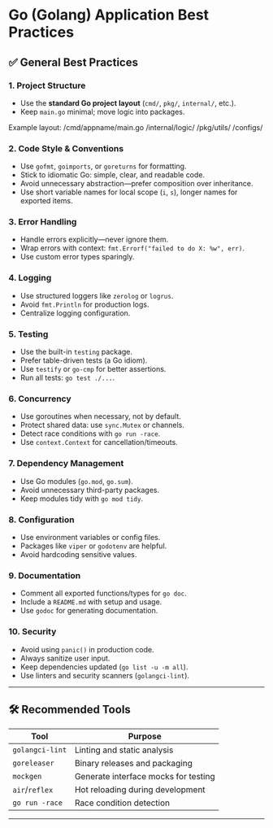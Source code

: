 # Go (Golang) Application Best Practices

## ✅ General Best Practices

### 1. Project Structure
- Use the **standard Go project layout** (`cmd/`, `pkg/`, `internal/`, etc.).
- Keep `main.go` minimal; move logic into packages.

Example layout:
/cmd/appname/main.go /internal/logic/ /pkg/utils/ /configs/


### 2. Code Style & Conventions
- Use `gofmt`, `goimports`, or `goreturns` for formatting.
- Stick to idiomatic Go: simple, clear, and readable code.
- Avoid unnecessary abstraction—prefer composition over inheritance.
- Use short variable names for local scope (`i`, `s`), longer names for exported items.

### 3. Error Handling
- Handle errors explicitly—never ignore them.
- Wrap errors with context: `fmt.Errorf("failed to do X: %w", err)`.
- Use custom error types sparingly.

### 4. Logging
- Use structured loggers like `zerolog` or `logrus`.
- Avoid `fmt.Println` for production logs.
- Centralize logging configuration.

### 5. Testing
- Use the built-in `testing` package.
- Prefer table-driven tests (a Go idiom).
- Use `testify` or `go-cmp` for better assertions.
- Run all tests: `go test ./...`.

### 6. Concurrency
- Use goroutines when necessary, not by default.
- Protect shared data: use `sync.Mutex` or channels.
- Detect race conditions with `go run -race`.
- Use `context.Context` for cancellation/timeouts.

### 7. Dependency Management
- Use Go modules (`go.mod`, `go.sum`).
- Avoid unnecessary third-party packages.
- Keep modules tidy with `go mod tidy`.

### 8. Configuration
- Use environment variables or config files.
- Packages like `viper` or `godotenv` are helpful.
- Avoid hardcoding sensitive values.

### 9. Documentation
- Comment all exported functions/types for `go doc`.
- Include a `README.md` with setup and usage.
- Use `godoc` for generating documentation.

### 10. Security
- Avoid using `panic()` in production code.
- Always sanitize user input.
- Keep dependencies updated (`go list -u -m all`).
- Use linters and security scanners (`golangci-lint`).

---

## 🛠 Recommended Tools

| Tool            | Purpose                                  |
|-----------------|------------------------------------------|
| `golangci-lint` | Linting and static analysis              |
| `goreleaser`    | Binary releases and packaging            |
| `mockgen`       | Generate interface mocks for testing     |
| `air`/`reflex`  | Hot reloading during development         |
| `go run -race`  | Race condition detection                 |

---

